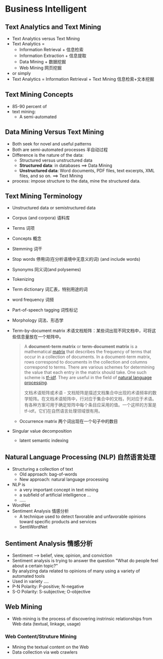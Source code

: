 

# Business Intelligent

## Text Analytics and Text Mining

- Text Analytics versus Text Mining
- Text Analytics =
  - Information Retrieval + 信息检索
  - Information Extraction + 信息提取
  - Data Mining + 数据挖掘
  - Web Mining 网页挖掘
- or simply
- Text Analytics = Information Retrieval + Text Mining 信息检索+文本挖掘

## Text Mining Concepts

- 85-90 percent of 
- text mining:
  - A semi-automated 

## Data Mining Versus Text Mining

- Both seek for novel and useful patterns
- Both are semi-automated processes 半自动过程
- Difference is the nature of the data:
  - Structured versus unstructured data
  - **Structured data**: in databases     ==> Data Mining
  - **Unstructured data**: Word documents, PDF files, text excerpts, XML files, and so on.   ==> Text Mining
- process: impose structure to the data, mine the structured data.

## Text Mining Terminology

- Unstructured data or semistructured data
- Corpus (and corpora) 语料库
- Terms 词项
- Concepts 概念
- Stemming 词干
- Stop words 停用词(在分析语境中无意义的词)  (and include words) 
- Synonyms  同义词(and polysemes)
- Tokenizing

- Term dictionary 词汇表，特别用途的词

- word frequency 词频

- Part-of-speech tagging 词性标记

- Morphology 词法、形态学

- Term-by-document matrix 术语文档矩阵：某些词出现不同文档中，可将这些信息量放在一个矩阵中。

  > A **document-term matrix** or **term-document matrix** is a mathematical [matrix](https://en.wikipedia.org/wiki/Matrix_(mathematics)) that describes the frequency of terms that occur in a collection of documents. In a document-term matrix, rows correspond to documents in the collection and columns correspond to terms. There are various schemes for determining the value that each entry in the matrix should take. One such scheme is [tf-idf](https://en.wikipedia.org/wiki/Tf-idf). They are useful in the field of [natural language processing](https://en.wikipedia.org/wiki/Natural_language_processing).
  >
  > 文档术语矩阵或术语 - 文档矩阵是描述文档集合中出现的术语频率的数学矩阵。在文档术语矩阵中，行对应于集合中的文档，列对应于术语。有各种方案可用于确定矩阵中每个条目应采用的值。一个这样的方案是tf-idf。它们在自然语言处理领域很有用。

  - Occurrence matrix 两个词出现在一个句子中的数目

- Singular value decomposition

  - latent semantic indexing

## Natural Language Processing (NLP) 自然语言处理

- Structuring a collection of text
  - Old approach: bag-of-words
  - New approach: natural language processing
- NLP is
  - a very important concept in text mining
  - a subfield of artificial intelligence ...
  - .....
- WordNet
- Sentiment Analysis 情感分析
  - A technique used to detect favorable and unfavorable opinions toward specific products and services
  - SentiWordNet

## Sentiment Analysis 情感分析

- Sentiment  -->  belief, view, opinion, and conviction
- Sentiment analysis is trying to answer the question "What do people feel about a certain topic?"
- By analyzing data related to opinions of many using a variety of automated tools
- Used in variety ....
- P-N Polarity: P-positive; N-negative
- S-O Polarity: S-subjective; O-objective

## Web Mining

- Web mining is the process of discovering instrinsic relationships from Web data (textual, linkage, usage)

### Web Content/Struture Mining

- Mining the textual content on the Web
- Data collection via web crawlers